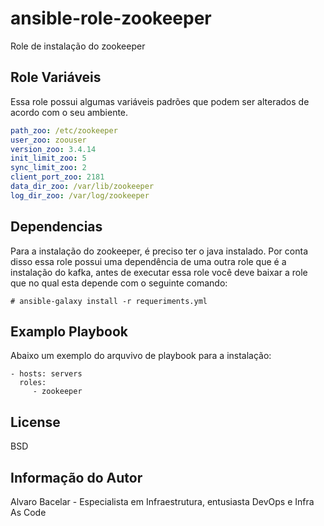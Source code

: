 ansible-role-zookeeper
=========

Role de instalação do zookeeper


Role Variáveis
--------------

Essa role possui algumas variáveis padrões que podem ser alterados de acordo com o seu ambiente.
```yml
path_zoo: /etc/zookeeper 
user_zoo: zoouser
version_zoo: 3.4.14
init_limit_zoo: 5
sync_limit_zoo: 2
client_port_zoo: 2181
data_dir_zoo: /var/lib/zookeeper
log_dir_zoo: /var/log/zookeeper
```

Dependencias
------------

Para a instalação do zookeeper, é preciso ter o java instalado. Por conta disso essa role possui uma dependência de uma outra role que é a instalação do kafka, antes de executar essa role você deve baixar a role que no qual esta depende com o seguinte comando: 
```shell
# ansible-galaxy install -r requeriments.yml
```

Examplo Playbook
----------------

Abaixo um exemplo do arquvivo de playbook para a instalação:

    - hosts: servers
      roles:
         - zookeeper

License
-------

BSD

Informação do Autor
------------------
Alvaro Bacelar - Especialista em Infraestrutura, entusiasta DevOps e Infra As Code

